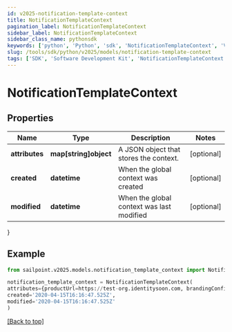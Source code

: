 ```yaml
---
id: v2025-notification-template-context
title: NotificationTemplateContext
pagination_label: NotificationTemplateContext
sidebar_label: NotificationTemplateContext
sidebar_class_name: pythonsdk
keywords: ['python', 'Python', 'sdk', 'NotificationTemplateContext', 'V2025NotificationTemplateContext'] 
slug: /tools/sdk/python/v2025/models/notification-template-context
tags: ['SDK', 'Software Development Kit', 'NotificationTemplateContext', 'V2025NotificationTemplateContext']
---
```


# NotificationTemplateContext


## Properties

Name | Type | Description | Notes
------------ | ------------- | ------------- | -------------
**attributes** | **map[string]object** | A JSON object that stores the context. | [optional] 
**created** | **datetime** | When the global context was created | [optional] 
**modified** | **datetime** | When the global context was last modified | [optional] 
}

## Example

```python
from sailpoint.v2025.models.notification_template_context import NotificationTemplateContext

notification_template_context = NotificationTemplateContext(
attributes={productUrl=https://test-org.identitysoon.com, brandingConfigs={default={narrowLogoURL=null, productName=SailPoint, standardLogoURL=null, navigationColor=011E64, actionButtonColor=20B2DE, emailFromAddress=null, activeLinkColor=20B2DE, loginInformationalMessage=null}}},
created='2020-04-15T16:16:47.525Z',
modified='2020-04-15T16:16:47.525Z'
)

```
[[Back to top]](#) 

